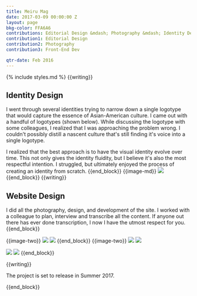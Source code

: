 ```yaml
---
title: Meiru Mag
date: 2017-03-09 00:00:00 Z
layout: page
bkg-color: FFA6A6
contributions: Editorial Design &mdash; Photography &mdash; Identity Design
contribution1: Editorial Design
contribution2: Photography
contribution3: Front-End Dev

qtr-date: Feb 2016
---
```


{% include styles.md %}
{{writing}}
## Identity Design

I went through several identities trying to narrow down a single logotype that would capture the essence of Asian-American culture. I came out with a handful of logotypes (shown below). While discussing the logotype with some colleagues, I realized that I was approaching the problem wrong. I couldn't possibly distill a nascent culture that's still finding it's voice into a single logotype.

I realized that the best approach is to have the visual identity evolve over time. This not only gives the identity fluidity, but I believe it's also the most respectful intention.
I struggled, but ultimately enjoyed the process of creating an identity from scratch.
{{end_block}}
{{image-md}}
<img src="/assets/meiru/meiru-identity.png"/>
{{end_block}}
{{writing}}
## Website Design

I did all the photography, design, and development of the site. I worked with a colleague to plan, interview and transcribe all the content. If anyone out there has ever done transcription, I now I have the utmost respect for you.
{{end_block}}

{{image-two}}
<img src="/assets/meiru/store.jpg" class="w-40-l ma2-l self-start"/>
<img src="/assets/meiru/yard.JPG" class="w-40-l ma2-l self-start"/>
{{end_block}}
{{image-two}}
<img class="w-40-l ma2-l self-start" src="/assets/meiru/home1.png">
<img class="w-40-l ma2-l self-start" src="/assets/meiru/home2.png">

<img class="w-40-l ma2-l self-start" src="/assets/meiru/article1.png">
<img class="w-40-l ma2-l self-start" src="/assets/meiru/illo.jpg">
{{end_block}}

{{writing}}
<p class="f5 mono mt4">The project is set to release in Summer 2017.</p>
{{end_block}}
